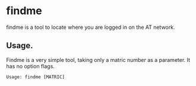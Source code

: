 # findme #

findme is a tool to locate where you are logged in on the AT network.

## Usage. ##

Findme is a very simple tool, taking only a matric number as a parameter. 
It has no option flags.

    Usage: findme [MATRIC]
